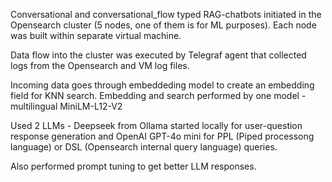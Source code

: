 Conversational and conversational_flow typed RAG-chatbots initiated in the Opensearch cluster (5 nodes, one of them is for ML purposes). Each node was built within separate virtual machine.

Data flow into the cluster was executed by Telegraf agent that collected logs from the Opensearch and VM log files.

Incoming data goes through embeddeding model to create an embedding field for KNN search. Embedding and search performed by one model - multilingual MiniLM-L12-V2

Used 2 LLMs - Deepseek from Ollama started locally for user-question response generation
and OpenAI GPT-4o mini for PPL (Piped processong language) or DSL (Opensearch internal query language) queries. 

Also performed prompt tuning to get better LLM responses. 
